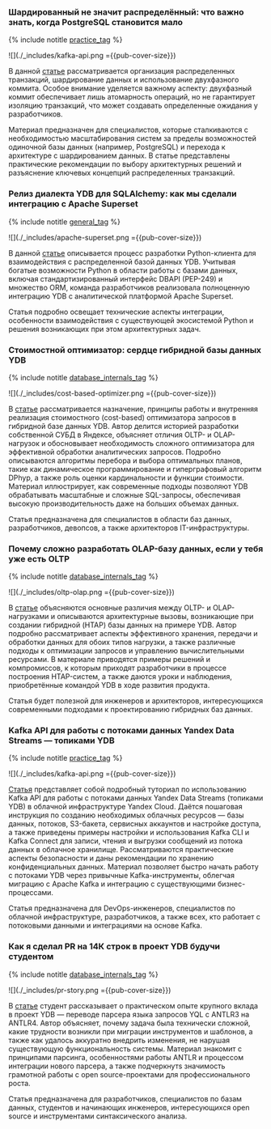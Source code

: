 ### Шардированный не значит распределённый: что важно знать, когда PostgreSQL становится мало

{% include notitle [practice_tag](../../tags.md#practice) %}

![](./_includes/kafka-api.png ={{pub-cover-size}})

В данной [статье](https://habr.com/ru/companies/ydb/articles/907024/) рассматривается организация распределенных транзакций, шардирование данных и использование двухфазного коммита. Особое внимание уделяется важному аспекту: двухфазный коммит обеспечивает лишь атомарность операций, но не гарантирует изоляцию транзакций, что может создавать определенные ожидания у разработчиков.

Материал предназначен для специалистов, которые сталкиваются с необходимостью масштабирования систем за пределы возможностей одиночной базы данных (например, PostgreSQL) и перехода к архитектуре с шардированием данных. В статье представлены практические рекомендации по выбору архитектурных решений и разъяснение ключевых концепций распределенных транзакций.

### Релиз диалекта YDB для SQLAlchemy: как мы сделали интеграцию с Apache Superset

{% include notitle [general_tag](../../tags.md#general) %}

![](./_includes/apache-superset.png ={{pub-cover-size}})

В данной [статье](https://habr.com/ru/companies/ydb/articles/905198/) описывается процесс разработки Python-клиента для взаимодействия с распределенной базой данных YDB. Учитывая богатые возможности Python в области работы с базами данных, включая стандартизированный интерфейс DBAPI (PEP-249) и множество ORM, команда разработчиков реализовала полноценную интеграцию YDB с аналитической платформой Apache Superset.

Статья подробно освещает технические аспекты интеграции, особенности взаимодействия с существующей экосистемой Python и решения возникающих при этом архитектурных задач.

### Стоимостной оптимизатор: сердце гибридной базы данных YDB

{% include notitle [database_internals_tag](../../tags.md#database_internals) %}

![](./_includes/cost-based-optimizer.png ={{pub-cover-size}})

В [статье](https://habr.com/ru/companies/ydb/articles/901816/) рассматривается назначение, принципы работы и внутренняя реализация стоимостного (cost-based) оптимизатора запросов в гибридной базе данных YDB. Автор делится историей разработки собственной СУБД в Яндексе, объясняет отличия OLTP- и OLAP-нагрузок и обосновывает необходимость сложного оптимизатора для эффективной обработки аналитических запросов. Подробно описываются алгоритмы перебора и выбора оптимальных планов, такие как динамическое программирование и гиперграфовый алгоритм DPhyp, а также роль оценки кардинальности и функции стоимости. Материал иллюстрирует, как современные подходы позволяют YDB обрабатывать масштабные и сложные SQL-запросы, обеспечивая высокую производительность даже на больших объемах данных.

Статья предназначена для специалистов в области баз данных, разработчиков, девопсов, а также архитекторов IT-инфраструктуры.

### Почему сложно разработать OLAP-базу данных, если у тебя уже есть OLTP

{% include notitle [database_internals_tag](../../tags.md#database_internals) %}

![](./_includes/oltp-olap.png ={{pub-cover-size}})

В [статье](https://habr.com/ru/companies/ydb/articles/898716/) объясняются основные различия между OLTP- и OLAP-нагрузками и описываются архитектурные вызовы, возникающие при создании гибридной (HTAP) базы данных на примере YDB. Автор подробно рассматривает аспекты эффективного хранения, передачи и обработки данных для обоих типов нагрузки, а также различные подходы к оптимизации запросов и управлению вычислительными ресурсами. В материале приводятся примеры решений и компромиссов, к которым приходят разработчики в процессе построения HTAP-систем, а также даются уроки и наблюдения, приобретённые командой YDB в ходе развития продукта.

Статья будет полезной для инженеров и архитекторов, интересующихся современными подходами к проектированию гибридных баз данных.

### Kafka API для работы с потоками данных Yandex Data Streams — топиками YDB

{% include notitle [practice_tag](../../tags.md#practice) %}

![](./_includes/kafka-api.png ={{pub-cover-size}})

[Статья](https://habr.com/ru/companies/ydb/articles/873478/) представляет собой подробный туториал по использованию Kafka API для работы с потоками данных Yandex Data Streams (топиками YDB) в облачной инфраструктуре Yandex Cloud. Даётся пошаговая инструкция по созданию необходимых облачных ресурсов — базы данных, потоков, S3-бакета, сервисных аккаунтов и настройке доступа, а также приведены примеры настройки и использования Kafka CLI и Kafka Connect для записи, чтения и выгрузки сообщений из потока данных в облачное хранилище. Рассматриваются практические аспекты безопасности и даны рекомендации по хранению конфиденциальных данных. Материал позволяет быстро начать работу с потоками YDB через привычные Kafka-инструменты, облегчая миграцию с Apache Kafka и интеграцию с существующими бизнес-процессами.

Статья предназначена для DevOps-инженеров, специалистов по облачной инфраструктуре, разработчиков, а также всех, кто работает с потоковыми данными и интеграциями на основе Kafka.

### Как я сделал PR на 14К строк в проект YDB будучи студентом

{% include notitle [database_internals_tag](../../tags.md#database_internals) %}

![](./_includes/pr-story.png ={{pub-cover-size}})

В [статье](https://habr.com/ru/companies/yandex/articles/873464/) студент рассказывает о практическом опыте крупного вклада в проект YDB — переводе парсера языка запросов YQL с ANTLR3 на ANTLR4. Автор объясняет, почему задача была технически сложной, какие трудности возникли при миграции инструментов и шаблонов, а также как удалось аккуратно внедрить изменения, не нарушая существующую функциональность системы. Материал знакомит с принципами парсинга, особенностями работы ANTLR и процессом интеграции нового парсера, а также подчеркнутs значимость грамотной работы с open source-проектами для профессионального роста.

Статья предназначена для разработчиков, специалистов по базам данных, студентов и начинающих инженеров, интересующихся open source и инструментами синтаксического анализа.

